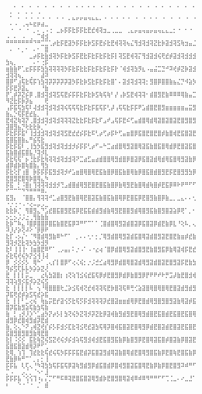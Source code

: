 <!--
**nitroz23/nitroz23** is a ✨ _special_ ✨ repository because its `README.md` (this file) appears on your GitHub profile.

Here are some ideas to get you started:

- 🔭 I’m currently working on ...
- 🌱 I’m currently learning ...
- 👯 I’m looking to collaborate on ...
- 🤔 I’m looking for help with ...
- 💬 Ask me about ...
- 📫 How to reach me: ...
- 😄 Pronouns: ...
- ⚡ Fun fact: ...
-->

⠀⠀⡀⠀⡀⠀⡀⠀⡀⠀⡀⠀⡀⠀⡀⠀⡀⠀⡀⢀⠀⡀⢀⠀⢀⠀⢀⠀⢀⠀⢀⠀⢀⠀⢀⠀⢀⠀⢀⠀⡀⠀⡀⠀⡀⠀⡀⠀⡀⠀⡀⠀⡀⠀⡀⢀⠀⢀⠀⠀
⠀⠂⠀⠄⠀⠄⠠⠀⠄⠠⠀⠄⠀⠄⠠⠀⡀⣄⡤⡤⣤⢤⣄⣄⡀⠠⠀⠄⠠⠀⠄⠠⠀⠠⠀⠠⠀⠄⠠⠀⠠⠀⠠⠀⠠⠀⠠⠀⠠⠀⠄⠠⠀⢀⢤⠦⣖⡶⣴⣀
⠀⠐⠀⠐⠀⠐⠀⡀⠄⢀⠠⢐⠀⣀⡦⡯⡯⣗⡯⡯⣗⣟⣞⢾⢽⣲⣀⢀⣀⣀⠀⢀⣄⡤⣤⢤⣤⡤⣤⢤⣄⣄⣀⡂⠐⠀⠂⠐⠀⠠⠀⠄⠀⠠⠀⢀⠀⠉⢾⣺
⠛⠛⠛⠛⠛⠛⠛⠙⠛⣉⣉⢁⡴⣗⡯⣟⣽⡳⡯⡯⣗⡷⣫⡯⣟⡮⣗⣟⢾⢽⢽⢦⣌⢻⣺⢽⣺⢽⣝⣗⡷⣽⣺⢽⣫⢷⣲⣤⣈⠀⠄⠀⠂⡀⠂⠀⠄⠂⠀⣿
⠀⠀⠀⠀⠀⠀⣀⡴⡯⣗⣷⣺⢽⡳⡯⣗⡷⣫⡯⣟⣗⡯⣗⡯⣗⡯⣗⡯⡇⢽⣫⣟⢾⢽⡍⢻⣺⣽⣺⢮⢟⣞⡾⣽⣺⢽⣺⣺⣺⣳⢦⡀⠀⠀⠀⠀⠄⠂⢐⡯
⣶⣷⣷⠟⢁⣖⡯⡯⡯⣳⣳⢽⢽⢽⢽⡳⡯⣗⡯⣗⣗⡯⣗⡯⣗⡯⣗⡯⡗⠈⢾⣺⢽⣳⡻⣆⠠⣤⣬⣉⣙⠚⠽⢞⡾⣝⡷⣽⣺⣺⢽⢽⢦⡀⠀⢀⠀⠀⣼⠽
⣿⡿⠋⣰⢯⣗⢯⡯⢱⣳⢽⡽⡽⡽⡽⡽⣽⡳⡯⣗⡷⣫⣗⡯⣗⡯⣗⣿⠁⠄⣽⣺⢽⣺⢽⢽⡂⣻⣿⡿⣿⣿⣷⣦⣌⡙⠺⣵⡳⡯⡯⣟⡽⣽⣄⠀⠀⠀⠘⣷
⡟⢁⡾⡽⣝⡮⡿⢀⣿⣺⢽⣺⢽⣫⢯⣟⡮⡯⡯⣗⡯⣗⡷⣫⢷⢯⢷⠃⡜⢠⡷⣫⣟⢾⢽⢽⠂⣾⣿⣻⣟⣷⠿⠿⠿⢿⣷⣤⣉⠻⣝⣗⡯⡷⡽⣦⠀⠀⠀⢟
⢠⡯⣯⢯⣳⢯⠇⢼⣺⣺⢽⣺⢽⣺⢽⢮⢯⢯⢯⣗⡯⣗⡯⣯⢯⡯⢃⡼⢠⢯⢯⣗⡯⡯⠟⣡⣾⣿⣟⣿⣻⣶⣶⣶⣶⣶⣤⣭⣻⣷⣄⡑⢯⡯⣟⣞⣧⡀⠀⠸
⣟⢾⣝⢷⢽⡝⢀⣿⣺⣺⢽⣺⢽⣺⢽⢽⢽⣝⣗⣗⡯⣗⡯⣗⠏⣠⠞⣠⢯⡯⣟⠮⢋⣤⣾⣿⢿⣾⢿⣽⣿⣽⣿⣽⣟⣿⣻⣿⣻⣽⣿⣻⣦⡙⢗⣗⣗⡷⡀⠁
⡯⣗⡯⡯⣯⠃⢸⣺⣺⣺⢽⣺⢽⣺⢽⣫⣟⣞⣞⡮⡯⣗⠯⢃⡴⢋⡴⡯⠗⢋⣤⣶⣿⡿⣯⣿⣟⣿⣟⣿⡾⣷⣿⢾⣟⣯⣿⣽⣟⣯⣿⣯⣿⣷⣄⠛⣮⢯⣗⠀
⡯⣗⡯⣯⠇⢀⢸⣳⡳⣯⣻⣺⢽⣺⢽⣺⣺⡺⡮⡯⡯⢃⡴⠋⠤⠓⣉⣴⣾⣿⢿⣻⣽⣿⢿⣽⣯⣷⣿⣯⣿⢿⣾⡿⣟⣿⣽⣯⣿⣯⣷⣿⣾⣯⣿⣧⡘⢽⡺⣇
⡯⣗⢯⢯⠁⡦⢘⣗⡯⣗⢷⢽⢽⣺⢽⣺⣺⢽⠝⣉⣴⣋⣤⣴⣾⣿⣿⢿⣻⣾⣿⡿⣿⣽⡿⣯⣿⣽⣾⢿⣾⢿⣯⣿⢿⣻⣽⣷⡿⣾⡿⣾⡷⣿⢷⣿⣷⡄⢻⣳
⡯⣗⢕⡏⢰⣿⠀⡷⡯⡯⡯⣯⣻⣺⢽⡺⠞⣡⣶⣿⢿⣿⢿⣟⣯⣷⣿⡿⣿⣯⣷⣿⢿⣷⡿⣿⣯⣿⣾⣿⣻⣟⡯⣟⣿⣻⣻⣳⡿⣟⣿⣻⣟⣿⢿⡷⣿⢿⣄⠳
⡯⣯⠀⡃⠨⣿⡆⢹⢽⢽⢽⣺⣺⡺⢙⣠⣾⣿⣾⢿⣻⣟⣿⣟⣿⣯⣷⣿⡿⣷⢿⣻⣟⣷⣿⢿⣾⢷⣿⡾⣟⣯⡿⠿⠗⠟⠛⠋⠋⠋⠉⠉⠉⠙⠙⠛⠛⠛⠿⠄
⣯⣻⡄⠀⠈⣿⣿⡄⢻⢽⢽⠚⣁⣴⣿⣻⣟⣷⣿⢿⣟⣿⣽⣯⣷⣿⣯⣷⣿⢿⡿⣟⣿⣯⡿⣟⣿⣻⣷⣿⡿⣷⣀⡀⣀⣄⠄⠄⢂⠐⡐⢐⠐⠠⠐⢔⠤⡤⡠⣀
⣗⣗⡷⡈⠀⢻⣿⣻⣄⠙⣡⣞⣿⣯⣿⣻⣟⣯⡿⣟⣯⣯⣾⣾⣻⣾⣷⢿⣻⣟⣿⣿⣻⣾⢿⣿⣻⣯⣷⣿⣻⣿⣽⣵⡿⢟⠁⡀⠂⡢⣂⡢⡨⡨⣐⢀⢻⣷⣷⣷
⣗⡷⠉⠷⣄⠸⣿⡿⣿⣿⡿⣿⣯⣷⣿⣟⣯⡿⠽⠛⠋⠉⠁⠁⢈⣿⣾⣿⢿⣻⣽⣾⣿⣽⡿⣯⣿⣽⡿⣾⣟⣷⡿⣇⠘⢕⠧⡀⢄⠽⡸⡜⡵⢝⠼⠕⠈⡿⡿⠟
⣗⡏⠠⡢⡌⠂⠈⠻⣿⣾⢿⣻⣷⠿⠓⠋⠁⠀⡀⠄⠄⢂⠂⡂⡈⢿⣻⣾⣿⢿⣻⣽⣾⣯⣿⢿⣽⣾⣿⣻⣽⣟⣿⣟⣷⣶⡾⣞⣷⣻⢽⡺⣝⣗⢽⡳⣳⡳⣺⡻
⣗⠇⢸⢸⢸⠂⢸⣶⣿⣟⠿⠋⠁⢀⡠⣤⡄⠅⡐⠠⠁⠠⠐⣔⢴⠈⣿⡿⣾⣿⢿⣻⣽⣾⣿⣻⣟⣷⣿⣻⣯⡿⣷⢿⣽⢾⡯⣟⣞⡮⣗⢯⢞⢮⡳⡝⣪⢺⢸⢼
⡿⠀⡪⡪⡪⡣⠀⢿⠓⠁⢀⢄⡎⡇⣿⡿⠋⢔⢌⢮⡂⡐⡨⣚⣊⣴⢿⣻⡿⣾⣿⢿⣿⣽⣾⢿⣻⣽⣾⣿⣽⣟⣿⣻⣽⡯⣟⣷⣳⡻⡮⣫⢏⡧⡧⡳⡵⡵⣝⢜
⣟⠀⡇⡇⡇⡭⣀⠀⠀⣔⢧⣳⣽⣿⡆⢰⢝⢵⢹⣪⢮⣞⣯⢯⡿⡾⣟⣿⣻⡿⣾⡿⣷⣿⣻⡿⡟⠟⠟⠞⠗⡛⣩⡼⣷⣟⣿⣺⢾⢽⢽⢵⣻⡪⣯⡺⡵⣝⢮⣫
⣗⠀⡇⡇⡇⡇⠧⠀⢢⠘⢿⣿⣿⣿⢗⣈⡵⣪⢯⢾⢝⣞⢾⢽⢽⢯⣟⡷⣿⢽⢯⠿⢛⢊⣵⣽⣿⢿⣿⢿⣿⢿⣟⣿⣽⣾⣻⣾⣻⡽⣯⢟⣞⡾⣵⣫⢯⣞⡵⣯
⣗⠀⡇⡇⠃⣁⢔⢮⠀⢷⣦⡭⣟⡞⣽⢪⡫⣗⢯⡫⡯⣺⢽⢽⢽⡽⣞⣿⣽⣶⣶⣾⢿⡿⣟⣿⣾⢿⣻⣿⣻⣿⣻⣽⣷⢿⣽⡾⣯⣿⡽⣯⣷⣻⣵⢯⣷⣳⢯⣷
⣷⠀⡃⢠⡺⡸⡱⠑⣁⣴⡳⡝⡴⡣⡇⣳⢝⢮⡳⣝⢽⡺⡽⣝⣗⡿⣽⢾⣷⣻⣾⣻⣟⣿⢿⣻⣾⣿⣟⣯⣿⣾⣟⣯⣿⣟⣯⣿⢿⣾⣻⡿⣞⣿⢾⣻⣾⡽⣟⣾
⣷⡀⢕⢄⠑⠝⢠⢾⣝⢞⡎⡮⡣⡯⣺⡪⣏⣗⢽⣪⢟⣞⣽⣳⢯⢿⡽⣿⢾⣯⣿⣽⣟⣿⢿⣻⡿⣾⣟⣿⣽⣾⣟⣿⣽⣟⣯⣿⣟⣯⣿⣻⣿⣻⣿⣻⣷⢿⣟⣿
⣗⡇⠨⡪⡪⠀⣯⣗⢷⣝⢮⣫⣝⢞⢮⡺⡮⣺⢵⢯⣻⣺⢾⣺⣟⣯⣿⣻⣯⣷⡿⣷⣿⣻⡿⣟⣿⢿⣽⣯⣿⡾⣿⣽⣷⡿⣿⣽⣟⣯⣿⣯⣿⣽⣾⢿⡽⠟⠋⢁
⣗⢿⡀⢱⢹⠀⢹⣞⣗⣗⢯⣞⢮⢯⡳⡯⡯⡯⣯⣟⣾⡽⣯⣿⣽⣻⣾⢿⣽⣷⣿⢿⣾⣟⣿⢿⣻⣿⣯⣷⡿⣟⣿⢷⣟⣿⣯⣷⡿⣟⣷⡿⠷⠛⠉⠁⡀⡄⡂⢸
⡯⡯⣧⠀⢇⢏⢄⠘⠳⢽⣳⣳⢯⡯⣯⢯⡿⣽⢷⣻⣾⣻⡿⣾⣯⣿⣾⡿⣿⢾⣻⣿⣽⣯⣿⢿⣟⣷⡿⣷⡿⣿⣟⣿⣻⠽⠾⠛⠋⡉⠠⠀⠀⡠⡈⡀⠈⠢⠂⣸
⡯⡯⡯⣧⠈⢪⢪⢹⠰⡄⡌⡉⠋⠛⠯⠿⢽⣟⣿⣯⣿⣽⢿⣻⣾⡷⣟⣿⣻⣿⢿⣽⢾⠿⠾⠿⠻⠛⠛⠋⠋⢉⢈⣀⠄⠔⣀⣘⠁⠆⠀⠀⠑⠐⠈⠐⠀⡈⠀⣾
